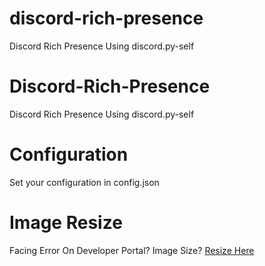 # discord-rich-presence
Discord Rich Presence Using discord.py-self

# Discord-Rich-Presence
Discord Rich Presence Using discord.py-self

# Configuration
Set your configuration in config.json

# Image Resize
Facing Error On Developer Portal? Image Size? [Resize Here](https://compressjpeg.online/resize-image-to-512x512)
